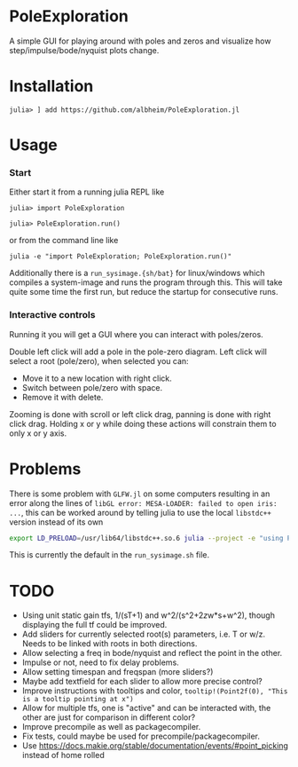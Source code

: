 # PoleExploration

A simple GUI for playing around with poles and zeros and visualize how step/impulse/bode/nyquist plots change.

# Installation

```
julia> ] add https://github.com/albheim/PoleExploration.jl
```

# Usage 
### Start
Either start it from a running julia REPL like
```julia-repl
julia> import PoleExploration

julia> PoleExploration.run()
```
or from the command line like
```
julia -e "import PoleExploration; PoleExploration.run()"
```

Additionally there is a `run_sysimage.{sh/bat}` for linux/windows which compiles a system-image
and runs the program through this. This will take quite some time the first run, but reduce
the startup for consecutive runs.

### Interactive controls
Running it you will get a GUI where you can interact with poles/zeros. 

Double left click will add a pole in the pole-zero diagram.
Left click will select a root (pole/zero), when selected you can:
* Move it to a new location with right click.
* Switch between pole/zero with space.
* Remove it with delete.

Zooming is done with scroll or left click drag, panning is done with right click drag. Holding x or y while doing these actions will constrain them to only x or y axis.

# Problems
There is some problem with `GLFW.jl` on some computers resulting in an error along the lines of `libGL error: MESA-LOADER: failed to open iris: ...`, this can be worked around by telling julia to use the local `libstdc++` version instead of its own
```bash
export LD_PRELOAD=/usr/lib64/libstdc++.so.6 julia --project -e "using PoleExploration; start()"
```

This is currently the default in the `run_sysimage.sh` file.

# TODO
* Using unit static gain tfs, 1/(sT+1) and w^2/(s^2+2*z*w*s+w^2), though displaying the full tf could be improved.
* Add sliders for currently selected root(s) parameters, i.e. T or w/z. Needs to be linked with roots in both directions.
* Allow selecting a freq in bode/nyquist and reflect the point in the other.
* Impulse or not, need to fix delay problems.
* Allow setting timespan and freqspan (more sliders?)
* Maybe add textfield for each slider to allow more precise control?
* Improve instructions with tooltips and color, `tooltip!(Point2f(0), "This is a tooltip pointing at x")`
* Allow for multiple tfs, one is "active" and can be interacted with, the other are just for comparison in different color?
* Improve precompile as well as packagecompiler.
* Fix tests, could maybe be used for precompile/packagecompiler.
* Use https://docs.makie.org/stable/documentation/events/#point_picking instead of home rolled